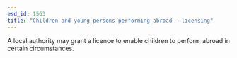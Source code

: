 ```yaml
---
esd_id: 1563
title: "Children and young persons performing abroad - licensing"
---
```


A local authority may grant a licence to enable children to perform abroad in certain circumstances.

